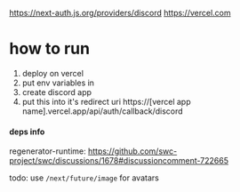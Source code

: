 https://next-auth.js.org/providers/discord
https://vercel.com

# how to run

1. deploy on vercel
2. put env variables in
3. create discord app
4. put this into it's redirect uri https://[vercel app name].vercel.app/api/auth/callback/discord


#### deps info

regenerator-runtime: https://github.com/swc-project/swc/discussions/1678#discussioncomment-722665

todo: use `/next/future/image` for avatars
